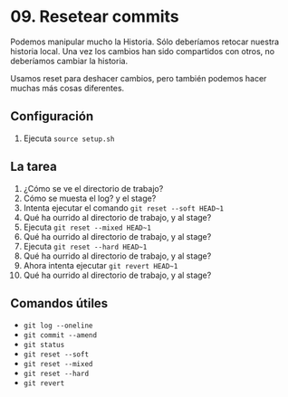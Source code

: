 # 09. Resetear commits

Podemos manipular mucho la Historia. Sólo deberíamos retocar nuestra historia local.
Una vez los cambios han sido compartidos con otros, no deberíamos cambiar la historia.

Usamos reset para deshacer cambios, pero también podemos hacer muchas más cosas diferentes.

## Configuración

1. Ejecuta `source setup.sh`

## La tarea

1. ¿Cómo se ve el directorio de trabajo?
2. Cómo se muesta el log? y el stage?
3. Intenta ejecutar el comando `git reset --soft HEAD~1`
4. Qué ha ourrido al directorio de trabajo, y al stage?
5. Ejecuta `git reset --mixed HEAD~1`
6. Qué ha ourrido al directorio de trabajo, y al stage?
7. Ejecuta `git reset --hard HEAD~1`
8. Qué ha ourrido al directorio de trabajo, y al stage?
9. Ahora intenta ejecutar `git revert HEAD~1`
10. Qué ha ourrido al directorio de trabajo, y al stage?


## Comandos útiles

- `git log --oneline`
- `git commit --amend`
- `git status`
- `git reset --soft`
- `git reset --mixed`
- `git reset --hard`
- `git revert`

